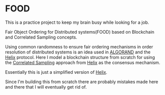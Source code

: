 # FOOD
This is a practice project to keep my brain busy while looking for a job.

Fair Object Ordering for Distributed systems(FOOD) based on Blockchain and Correlated Sampling concepts.

Using common randomness to ensure fair ordering mechanisms in order resolution of distributed systems is an idea used in [ALGORAND](https://www.algorand.com/) and the [Helix](https://www.orbs.com/white-papers/helix-consensus-whitepaper/) protocol.
Here I model a blockchain structure from scratch for using the [Correlated Sampling](https://arxiv.org/abs/1612.01041) approach from [Helix](https://www.orbs.com/white-papers/helix-consensus-whitepaper/) as the consensus mechanism.

Essentially this is just a simplified version of [Helix](https://www.orbs.com/white-papers/helix-consensus-whitepaper/).

Since I'm building this from scratch there are probably mistakes made here and there that I will eventually get rid of.